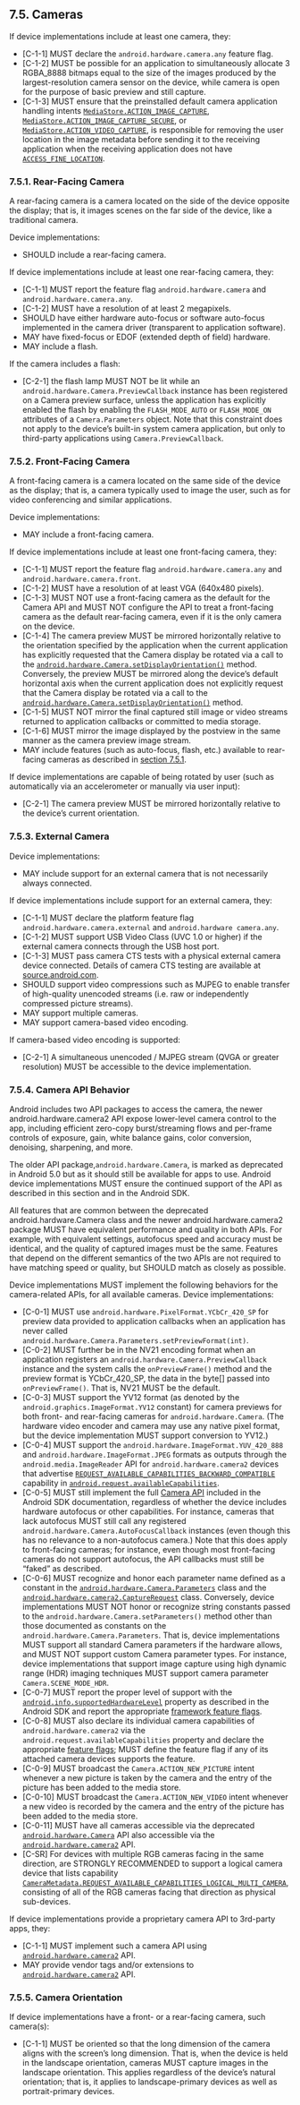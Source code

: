 ## 7.5\. Cameras

If device implementations include at least one camera, they:

*   [C-1-1] MUST declare the `android.hardware.camera.any` feature flag.
*   [C-1-2] MUST be possible for an application to simultaneously allocate
3 RGBA_8888 bitmaps equal to the size of the images produced by the
largest-resolution camera sensor on the device, while camera is open for the
purpose of basic preview and still capture.
*   [C-1-3] MUST ensure that the preinstalled default camera application
handling intents [`MediaStore.ACTION_IMAGE_CAPTURE`](https://developer.android.com/reference/android/provider/MediaStore.html#ACTION_IMAGE_CAPTURE),
[`MediaStore.ACTION_IMAGE_CAPTURE_SECURE`](https://developer.android.com/reference/android/provider/MediaStore.html#ACTION_IMAGE_CAPTURE_SECURE),
or
[`MediaStore.ACTION_VIDEO_CAPTURE`](https://developer.android.com/reference/android/provider/MediaStore.html#ACTION_VIDEO_CAPTURE),
is responsible for removing the user location in the image metadata before
sending it to the receiving application when the receiving application does not
have [`ACCESS_FINE_LOCATION`](https://developer.android.com/reference/android/Manifest.permission.html#ACCESS_FINE_LOCATION).

### 7.5.1\. Rear-Facing Camera

A rear-facing camera is a camera located on the side of
the device opposite the display; that is, it images scenes on the far side of
the device, like a traditional camera.

Device implementations:

*   SHOULD include a rear-facing camera.

If device implementations include at least one rear-facing camera, they:

*   [C-1-1] MUST report the feature flag `android.hardware.camera` and
`android.hardware.camera.any`.
*   [C-1-2] MUST have a resolution of at least 2 megapixels.
*   SHOULD have either hardware auto-focus or software auto-focus implemented
in the camera driver (transparent to application software).
*   MAY have fixed-focus or EDOF (extended depth of field) hardware.
*   MAY include a flash.

If the camera includes a flash:

*    [C-2-1] the flash lamp MUST NOT be lit while an
`android.hardware.Camera.PreviewCallback` instance has been registered
on a Camera preview surface, unless the application has explicitly enabled
the flash by enabling the `FLASH_MODE_AUTO` or `FLASH_MODE_ON` attributes
of a `Camera.Parameters` object. Note that this constraint does not apply to the
device’s built-in system camera application, but only to third-party
applications using `Camera.PreviewCallback`.

### 7.5.2\. Front-Facing Camera

A front-facing camera is a camera located on the same side of the device
as the display; that is, a camera typically used to image the user, such
as for video conferencing and similar applications.

Device implementations:

*   MAY include a front-facing camera.

If device implementations include at least one front-facing camera, they:

*   [C-1-1] MUST report the feature flag `android.hardware.camera.any` and
`android.hardware.camera.front`.
*   [C-1-2] MUST have a resolution of at least VGA (640x480 pixels).
*   [C-1-3] MUST NOT use a front-facing camera as the default for the
Camera API and MUST NOT configure the API to treat a front-facing camera as
the default rear-facing camera, even if it is the only camera on the device.
*   [C-1-4] The camera preview MUST be mirrored horizontally relative to the
orientation specified by the application when the current application has
explicitly requested that the Camera
display be rotated via a call to the
[`android.hardware.Camera.setDisplayOrientation()`](
http://developer.android.com/reference/android/hardware/Camera.html#setDisplayOrientation(int))
method. Conversely, the preview MUST be mirrored along the device’s default
horizontal axis when the current application does not explicitly request
that the Camera display be rotated via a call to the
[`android.hardware.Camera.setDisplayOrientation()`](
http://developer.android.com/reference/android/hardware/Camera.html#setDisplayOrientation(int))
method.
*   [C-1-5] MUST NOT mirror the final captured still image or video streams
returned to application callbacks or committed to media storage.
*   [C-1-6] MUST mirror the image displayed by the postview in the same manner
as the camera preview image stream.
*   MAY include features (such as auto-focus, flash, etc.) available to
rear-facing cameras as described in [section 7.5.1](#7_5_1_rear-facing_camera).

If device implementations are capable of being rotated by user (such as
automatically via an accelerometer or manually via user input):

*    [C-2-1] The camera preview MUST be mirrored horizontally relative to
the device’s current orientation.

### 7.5.3\. External Camera

Device implementations:

*    MAY include support for an external camera that is not necessarily
always connected.

If device implementations include support for an external camera, they:

*   [C-1-1] MUST declare the platform feature flag
`android.hardware.camera.external` and `android.hardware camera.any`.
*   [C-1-2] MUST support USB Video Class (UVC 1.0 or higher) if the external
camera connects through the USB host port.
*   [C-1-3] MUST pass camera CTS tests with a physical external camera device
connected. Details of camera CTS testing are available at [source.android.com](
https://source.android.com/compatibility/cts/camera-hal).
*   SHOULD support video compressions such as MJPEG to enable transfer of
    high-quality unencoded streams (i.e. raw or independently compressed picture
    streams).
*   MAY support multiple cameras.
*   MAY support camera-based video encoding.

If camera-based video encoding is supported:

*    [C-2-1] A simultaneous
    unencoded / MJPEG stream (QVGA or greater resolution) MUST be accessible to
    the device implementation.

### 7.5.4\. Camera API Behavior

Android includes two API packages to access the camera, the newer
android.hardware.camera2 API expose lower-level camera control to the app,
including efficient zero-copy burst/streaming flows and per-frame controls of
exposure, gain, white balance gains, color conversion, denoising, sharpening,
and more.

The older API package,`android.hardware.Camera`, is marked as deprecated in
Android 5.0 but as it should still be available for apps to use. Android device
implementations MUST ensure the continued support of the API as described in
this section and in the Android SDK.

All features that are common between the deprecated android.hardware.Camera class
and the newer android.hardware.camera2 package MUST have equivalent performance
and quality in both APIs. For example, with equivalent settings,
autofocus speed and accuracy must be identical, and the quality of captured images
must be the same. Features that depend on the different semantics of the two APIs
are not required to have matching speed or quality, but SHOULD match as closely
as possible.

Device implementations MUST implement the following behaviors for the
camera-related APIs, for all available cameras. Device implementations:

*   [C-0-1] MUST use `android.hardware.PixelFormat.YCbCr_420_SP` for preview
data provided to application callbacks when an application has never called
`android.hardware.Camera.Parameters.setPreviewFormat(int)`.
*   [C-0-2] MUST further be in the NV21 encoding format when an application
registers an `android.hardware.Camera.PreviewCallback`
instance and the system calls the `onPreviewFrame()` method and the preview
format is YCbCr_420_SP, the data in the byte[] passed into `onPreviewFrame()`.
That is, NV21 MUST be the default.
*   [C-0-3] MUST support the YV12 format (as denoted by the
`android.graphics.ImageFormat.YV12` constant) for camera previews for both
front- and rear-facing cameras for `android.hardware.Camera`. (The hardware
video encoder and camera may use any native pixel format, but the device
implementation MUST support conversion to YV12.)
*   [C-0-4] MUST support the `android.hardware.ImageFormat.YUV_420_888` and
`android.hardware.ImageFormat.JPEG` formats as outputs through the
`android.media.ImageReader` API for `android.hardware.camera2` devices that
advertise [`REQUEST_AVAILABLE_CAPABILITIES_BACKWARD_COMPATIBLE`](
https://developer.android.com/reference/android/hardware/camera2/CameraMetadata.html#REQUEST_AVAILABLE_CAPABILITIES_BACKWARD_COMPATIBLE)
 capability in [`android.request.availableCapabilities`](
 https://developer.android.com/reference/android/hardware/camera2/CameraCharacteristics.html#REQUEST_AVAILABLE_CAPABILITIES).
*   [C-0-5] MUST still implement the full [Camera API](
http://developer.android.com/reference/android/hardware/Camera.html)
included in the Android SDK documentation, regardless of whether the device
includes hardware autofocus or other capabilities. For instance, cameras that
lack autofocus MUST still call any registered
`android.hardware.Camera.AutoFocusCallback` instances (even though this has no
relevance to a non-autofocus camera.) Note that this does apply to front-facing
cameras; for instance, even though most front-facing cameras do not support
autofocus, the API callbacks must still be “faked” as described.
*   [C-0-6] MUST recognize and honor each parameter name
defined as a constant in the
[`android.hardware.Camera.Parameters`](
https://developer.android.com/reference/android/hardware/Camera.Parameters.html)
class and the [`android.hardware.camera2.CaptureRequest`](
https://developer.android.com/reference/android/hardware/camera2/CaptureRequest) class.
Conversely, device implementations MUST NOT honor or recognize string constants
passed to the `android.hardware.Camera.setParameters()` method other than those
documented as constants on the `android.hardware.Camera.Parameters`. That is,
device implementations MUST support all standard Camera parameters if the
hardware allows, and MUST NOT support custom Camera parameter types.
For instance, device implementations that support image capture
using high dynamic range (HDR) imaging techniques MUST support camera parameter
`Camera.SCENE_MODE_HDR`.
*   [C-0-7] MUST report the proper level of support with the
[`android.info.supportedHardwareLevel`](
https://developer.android.com/reference/android/hardware/camera2/CameraCharacteristics.html#INFO_SUPPORTED_HARDWARE_LEVEL)
property as described in the Android SDK and report the appropriate
[framework feature flags](
http://source.android.com/devices/camera/versioning.html).
*   [C-0-8] MUST also declare its individual camera capabilities of
`android.hardware.camera2` via the
`android.request.availableCapabilities` property
and declare the appropriate [feature flags](
http://source.android.com/devices/camera/versioning.html);
MUST define the feature flag if any of its attached camera devices
supports the feature.
*   [C-0-9] MUST broadcast the `Camera.ACTION_NEW_PICTURE`
intent whenever a new picture is taken by the camera and the entry of the
picture has been added to the media store.
*   [C-0-10] MUST broadcast the `Camera.ACTION_NEW_VIDEO`
intent whenever a new video is recorded by the camera and the entry of the
picture has been added to the media store.
*   [C-0-11] MUST have all cameras accessible via the deprecated
[`android.hardware.Camera`](https://developer.android.com/reference/android/hardware/Camera)
API also accessible via the [`android.hardware.camera2`](https://developer.android.com/reference/android/hardware/camera2/package-summary)
API.
*   [C-SR] For devices with multiple RGB cameras facing in the same direction,
are STRONGLY RECOMMENDED to support a logical camera device that lists
capability
[`CameraMetadata.REQUEST_AVAILABLE_CAPABILITIES_LOGICAL_MULTI_CAMERA`](
https://developer.android.com/reference/android/hardware/camera2/CameraMetadata#REQUEST_AVAILABLE_CAPABILITIES_LOGICAL_MULTI_CAMERA),
consisting of all of the RGB cameras facing that direction as physical sub-devices.

If device implementations provide a proprietary camera API to 3rd-party apps,
they:

*   [C-1-1] MUST implement such a camera API using [`android.hardware.camera2`](https://developer.android.com/reference/android/hardware/camera2/package-summary)
API.
*   MAY provide vendor tags and/or extensions to [`android.hardware.camera2`](https://developer.android.com/reference/android/hardware/camera2/package-summary)
API.

### 7.5.5\. Camera Orientation

If device implementations have a front- or a rear-facing camera, such camera(s):

*   [C-1-1] MUST be oriented so that the long dimension of the camera
aligns with the screen’s long dimension. That is, when the device is held in the
landscape orientation, cameras MUST capture images in the landscape orientation.
This applies regardless of the device’s natural orientation; that is, it applies
to landscape-primary devices as well as portrait-primary devices.
